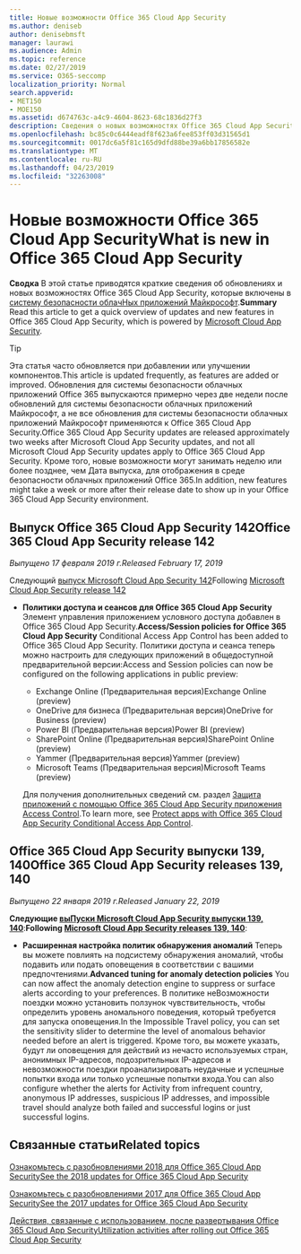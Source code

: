 ```yaml
---
title: Новые возможности Office 365 Cloud App Security
ms.author: deniseb
author: denisebmsft
manager: laurawi
ms.audience: Admin
ms.topic: reference
ms.date: 02/27/2019
ms.service: O365-seccomp
localization_priority: Normal
search.appverid:
- MET150
- MOE150
ms.assetid: d674763c-a4c9-4604-8623-68c1836d27f3
description: Сведения о новых возможностях Office 365 Cloud App Security
ms.openlocfilehash: bc85c0c6444eadf8f623a6fee853ff03d31565d1
ms.sourcegitcommit: 0017dc6a5f81c165d9dfd88be39a6bb17856582e
ms.translationtype: MT
ms.contentlocale: ru-RU
ms.lasthandoff: 04/23/2019
ms.locfileid: "32263008"
---
```

# <a name="what-is-new-in-office-365-cloud-app-security"></a><span data-ttu-id="ec45a-103">Новые возможности Office 365 Cloud App Security</span><span class="sxs-lookup"><span data-stu-id="ec45a-103">What is new in Office 365 Cloud App Security</span></span>

<span data-ttu-id="ec45a-104">**Сводка** В этой статье приводятся краткие сведения об обновлениях и новых возможностях Office 365 Cloud App Security, которые включены в [систему безопасности облачНых приложений Майкрософт](https://aka.ms/whatiscas).</span><span class="sxs-lookup"><span data-stu-id="ec45a-104">**Summary** Read this article to get a quick overview of updates and new features in Office 365 Cloud App Security, which is powered by [Microsoft Cloud App Security](https://aka.ms/whatiscas).</span></span>
  
> [!TIP]
> <span data-ttu-id="ec45a-105">Эта статья часто обновляется при добавлении или улучшении компонентов.</span><span class="sxs-lookup"><span data-stu-id="ec45a-105">This article is updated frequently, as features are added or improved.</span></span> <span data-ttu-id="ec45a-106">Обновления для системы безопасности облачных приложений Office 365 выпускаются примерно через две недели после обновлений для системы безопасности облачных приложений Майкрософт, а не все обновления для системы безопасности облачных приложений Майкрософт применяются к Office 365 Cloud App Security.</span><span class="sxs-lookup"><span data-stu-id="ec45a-106">Office 365 Cloud App Security updates are released approximately two weeks after Microsoft Cloud App Security updates, and not all Microsoft Cloud App Security updates apply to Office 365 Cloud App Security.</span></span> <span data-ttu-id="ec45a-107">Кроме того, новые возможности могут занимать неделю или более позднее, чем Дата выпуска, для отображения в среде безопасности облачных приложений Office 365.</span><span class="sxs-lookup"><span data-stu-id="ec45a-107">In addition, new features might take a week or more after their release date to show up in your Office 365 Cloud App Security environment.</span></span>

## <a name="office-365-cloud-app-security-release-142"></a><span data-ttu-id="ec45a-108">Выпуск Office 365 Cloud App Security 142</span><span class="sxs-lookup"><span data-stu-id="ec45a-108">Office 365 Cloud App Security release 142</span></span>

<span data-ttu-id="ec45a-109">*Выпущено 17 февраля 2019 г.*</span><span class="sxs-lookup"><span data-stu-id="ec45a-109">*Released February 17, 2019*</span></span>

<span data-ttu-id="ec45a-110">Следующий [выпуск Microsoft Cloud App Security 142](https://docs.microsoft.com/en-us/cloud-app-security/release-notes#cloud-app-security-release-142)</span><span class="sxs-lookup"><span data-stu-id="ec45a-110">Following  [Microsoft Cloud App Security release 142](https://docs.microsoft.com/en-us/cloud-app-security/release-notes#cloud-app-security-release-142)</span></span>

- <span data-ttu-id="ec45a-111">**Политики доступа и сеансов для Office 365 Cloud App Security** Элемент управления приложением условного доступа добавлен в Office 365 Cloud App Security.</span><span class="sxs-lookup"><span data-stu-id="ec45a-111">**Access/Session policies for Office 365 Cloud App Security** Conditional Access App Control has been added to Office 365 Cloud App Security.</span></span> <span data-ttu-id="ec45a-112">Политики доступа и сеанса теперь можно настроить для следующих приложений в общедоступной предварительной версии:</span><span class="sxs-lookup"><span data-stu-id="ec45a-112">Access and Session policies can now be configured on the following applications in public preview:</span></span>
    - <span data-ttu-id="ec45a-113">Exchange Online (Предварительная версия)</span><span class="sxs-lookup"><span data-stu-id="ec45a-113">Exchange Online (preview)</span></span>
    - <span data-ttu-id="ec45a-114">OneDrive для бизнеса (Предварительная версия)</span><span class="sxs-lookup"><span data-stu-id="ec45a-114">OneDrive for Business (preview)</span></span>
    - <span data-ttu-id="ec45a-115">Power BI (Предварительная версия)</span><span class="sxs-lookup"><span data-stu-id="ec45a-115">Power BI (preview)</span></span>
    - <span data-ttu-id="ec45a-116">SharePoint Online (Предварительная версия)</span><span class="sxs-lookup"><span data-stu-id="ec45a-116">SharePoint Online (preview)</span></span>
    - <span data-ttu-id="ec45a-117">Yammer (Предварительная версия)</span><span class="sxs-lookup"><span data-stu-id="ec45a-117">Yammer (preview)</span></span>
    - <span data-ttu-id="ec45a-118">Microsoft Teams (Предварительная версия)</span><span class="sxs-lookup"><span data-stu-id="ec45a-118">Microsoft Teams (preview)</span></span>

    <span data-ttu-id="ec45a-119">Для получения дополнительных сведений см. раздел [Защита приложений с помощью Office 365 Cloud App Security приложения Access Control](ocas-conditional-access-app-control.md).</span><span class="sxs-lookup"><span data-stu-id="ec45a-119">To learn more, see [Protect apps with Office 365 Cloud App Security Conditional Access App Control](ocas-conditional-access-app-control.md).</span></span>

## <a name="office-365-cloud-app-security-releases-139-140"></a><span data-ttu-id="ec45a-120">Office 365 Cloud App Security выпуски 139, 140</span><span class="sxs-lookup"><span data-stu-id="ec45a-120">Office 365 Cloud App Security releases 139, 140</span></span>

<span data-ttu-id="ec45a-121">*Выпущено 22 января 2019 г.*</span><span class="sxs-lookup"><span data-stu-id="ec45a-121">*Released January 22, 2019*</span></span>

<span data-ttu-id="ec45a-122">**Следующие [выПуски Microsoft Cloud App Security выпуски 139, 140](https://docs.microsoft.com/cloud-app-security/release-notes#cloud-app-security-release-139-140)**:</span><span class="sxs-lookup"><span data-stu-id="ec45a-122">**Following [Microsoft Cloud App Security releases 139, 140](https://docs.microsoft.com/cloud-app-security/release-notes#cloud-app-security-release-139-140)**:</span></span>

- <span data-ttu-id="ec45a-123">**Расширенная настройка политик обнаружения аномалий** Теперь вы можете повлиять на подсистему обнаружения аномалий, чтобы подавить или подать оповещения в соответствии с вашими предпочтениями.</span><span class="sxs-lookup"><span data-stu-id="ec45a-123">**Advanced tuning for anomaly detection policies** You can now affect the anomaly detection engine to suppress or surface alerts according to your preferences.</span></span> <span data-ttu-id="ec45a-124">В политике неВозможности поездки можно установить ползунок чувствительность, чтобы определить уровень аномального поведения, который требуется для запуска оповещения.</span><span class="sxs-lookup"><span data-stu-id="ec45a-124">In the Impossible Travel policy, you can set the sensitivity slider to determine the level of anomalous behavior needed before an alert is triggered.</span></span> <span data-ttu-id="ec45a-125">Кроме того, вы можете указать, будут ли оповещения для действий из нечасто используемых стран, анонимных IP-адресов, подозрительных IP-адресов и невозможности поездки проанализировать неудачные и успешные попытки входа или только успешные попытки входа.</span><span class="sxs-lookup"><span data-stu-id="ec45a-125">You can also configure whether the alerts for Activity from infrequent country, anonymous IP addresses, suspicious IP addresses, and impossible travel should analyze both failed and successful logins or just successful logins.</span></span> 

## <a name="related-topics"></a><span data-ttu-id="ec45a-126">Связанные статьи</span><span class="sxs-lookup"><span data-stu-id="ec45a-126">Related topics</span></span>

[<span data-ttu-id="ec45a-127">Ознакомьтесь с разобновлениями 2018 для Office 365 Cloud App Security</span><span class="sxs-lookup"><span data-stu-id="ec45a-127">See the 2018 updates for Office 365 Cloud App Security</span></span>](new-in-office-365-cas-2018.md)

[<span data-ttu-id="ec45a-128">Ознакомьтесь с разобновлениями 2017 для Office 365 Cloud App Security</span><span class="sxs-lookup"><span data-stu-id="ec45a-128">See the 2017 updates for Office 365 Cloud App Security</span></span>](new-in-office-365-cas-2017.md)
    
[<span data-ttu-id="ec45a-129">Действия, связанные с использованием, после развертывания Office 365 Cloud App Security</span><span class="sxs-lookup"><span data-stu-id="ec45a-129">Utilization activities after rolling out Office 365 Cloud App Security</span></span>](utilization-activities-for-ocas.md)